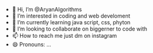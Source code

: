 - 👋 Hi, I’m @AryanAlgorithms
- 👀 I’m interested in coding and web develoment 
- 🌱 I’m currently learning java script, css, phyton 
- 💞️ I’m looking to collaborate on biggerner to code with 
- 📫 How to reach me just dm on instagram 
- 😄 Pronouns: ...
  

<!---
AryanAlgorithms/AryanAlgorithms is a ✨ special ✨ repository because its `README.md` (this file) appears on your GitHub profile.
You can click the Preview link to take a look at your changes.
--->
